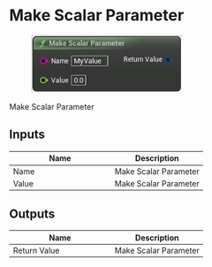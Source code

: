 # Make Scalar Parameter

<div align="left" data-full-width="false"><figure><img src="../../../api/Material/Make_Scalar_Parameter.png" alt=""><figcaption></figcaption></figure></div>

Make Scalar Parameter

## Inputs

<table><thead><tr><th width="170">Name</th><th>Description</th></tr></thead><tbody><tr><td>Name</td><td>Make Scalar Parameter</td></tr><tr><td>Value</td><td>Make Scalar Parameter</td></tr></tbody></table>

## Outputs

<table><thead><tr><th width="170">Name</th><th>Description</th></tr></thead><tbody><tr><td>Return Value</td><td>Make Scalar Parameter</td></tr></tbody></table>
